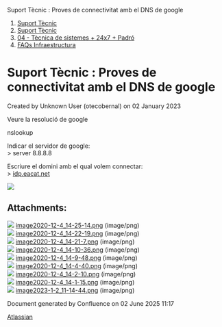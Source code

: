 Suport Tècnic : Proves de connectivitat amb el DNS de google  

1.  [Suport Tècnic](index.html)
2.  [Suport Tècnic](13893782.html)
3.  [04 - Tècnica de sistemes + 24x7 + Padró](26313202.html)
4.  [FAQs Infraestructura](FAQs-Infraestructura_26313593.html)

Suport Tècnic : Proves de connectivitat amb el DNS de google
============================================================

Created by Unknown User (otecobernal) on 02 January 2023

Veure la resolució de google

nslookup

Indicar el servidor de google:  
\> server 8.8.8.8

Escriure el domini amb el qual volem connectar:  
\> [idp.eacat.net](http://idp.eacat.net)

  

![](attachments/81855362/81855371.png)

Attachments:
------------

![](images/icons/bullet_blue.gif) [image2020-12-4\_14-25-14.png](attachments/81855362/81855363.png) (image/png)  
![](images/icons/bullet_blue.gif) [image2020-12-4\_14-22-19.png](attachments/81855362/81855364.png) (image/png)  
![](images/icons/bullet_blue.gif) [image2020-12-4\_14-21-7.png](attachments/81855362/81855365.png) (image/png)  
![](images/icons/bullet_blue.gif) [image2020-12-4\_14-10-36.png](attachments/81855362/81855366.png) (image/png)  
![](images/icons/bullet_blue.gif) [image2020-12-4\_14-9-48.png](attachments/81855362/81855367.png) (image/png)  
![](images/icons/bullet_blue.gif) [image2020-12-4\_14-4-40.png](attachments/81855362/81855368.png) (image/png)  
![](images/icons/bullet_blue.gif) [image2020-12-4\_14-2-10.png](attachments/81855362/81855369.png) (image/png)  
![](images/icons/bullet_blue.gif) [image2020-12-4\_14-1-15.png](attachments/81855362/81855370.png) (image/png)  
![](images/icons/bullet_blue.gif) [image2023-1-2\_11-14-44.png](attachments/81855362/81855371.png) (image/png)  

Document generated by Confluence on 02 June 2025 11:17

[Atlassian](http://www.atlassian.com/)